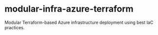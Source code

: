 # modular-infra-azure-terraform
Modular Terraform-based Azure infrastructure deployment using best IaC practices.
